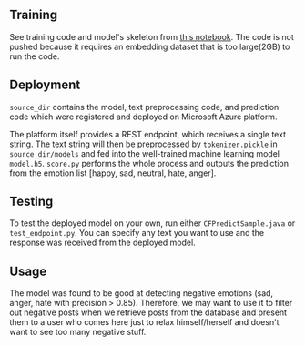 ## Training

See training code and model's skeleton from [this notebook](https://colab.research.google.com/drive/1AuQO5jj-hw8ZAxhCvLkD7ZPxkAdMajLo?usp=sharing). The code is not pushed because it requires an embedding dataset that is too large(2GB) to run the code.

## Deployment

`source_dir` contains the model, text preprocessing code, and prediction code which were registered and deployed on Microsoft Azure platform. 

The platform itself provides a REST endpoint, which receives a single text string. The text string will then be preprocessed by `tokenizer.pickle` in `source_dir/models` and fed into the well-trained machine learning model `model.h5`. `score.py` performs the whole process and outputs the prediction from the emotion list [happy, sad, neutral, hate, anger].

## Testing

To test the deployed model on your own, run either `CFPredictSample.java` or `test_endpoint.py`. You can specify any text you want to use and the response was received from the deployed model.

## Usage

The model was found to be good at detecting negative emotions (sad, anger, hate with precision > 0.85). Therefore, we may want to use it to filter out negative posts when we retrieve posts from the database and present them to a user who comes here just to relax himself/herself and doesn't want to see too many negative stuff.